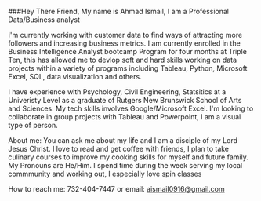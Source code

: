 ###Hey There Friend, My name is Ahmad Ismail, I am a Professional Data/Business analyst



 I'm currently working with customer data to find ways of attracting more followers and increasing business metrics. I am currently enrolled in the Business Intelligence Analyst bootcamp Program for four months at Triple Ten, this has allowed me to devlop soft and hard skills working on data projects within a variety of programs including Tableau, Python, Microsoft Excel, SQL, data visualization and others.
 
 I have experience with Psychology, Civil Engineering, Statsitics at a Univeristy Level as a graduate of Rutgers New Brunswick School of Arts and Sciences. My tech skills involves Google/Microsoft Excel. I'm looking to collaborate in group projects with Tableau and Powerpoint, I am a visual type of person.

About me: You can ask me about my life and I am a disciple of my Lord Jesus Christ. I love to read and get coffee with friends, I plan to take culinary courses to improve my cooking skills for myself and future family. My Pronouns are He/Him. I spend time during the week serving my local commmunity and working out, I especially love spin classes
 
 How to reach me: 732-404-7447 or email: aismail0916@gmail.com
 
